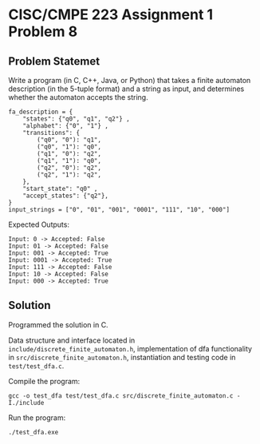 # CISC/CMPE 223 Assignment 1 Problem 8
## Problem Statemet
Write a program (in C, C++, Java, or Python) that takes a finite automaton description (in the 5-tuple format) and a string as input, and determines whether the automaton accepts the string.

```
fa_description = {
    "states": {"q0", "q1", "q2"} , 
    "alphabet": {"0", "1"} , 
    "transitions": {
        ("q0", "0"): "q1", 
        ("q0", "1"): "q0", 
        ("q1", "0"): "q2", 
        ("q1", "1"): "q0", 
        ("q2", "0"): "q2", 
        ("q2", "1"): "q2", 
    }, 
    "start_state": "q0" , 
    "accept_states": {"q2"}, 
}
input_strings = ["0", "01", "001", "0001", "111", "10", "000"]
```

Expected Outputs: 
```
Input: 0 -> Accepted: False
Input: 01 -> Accepted: False
Input: 001 -> Accepted: True
Input: 0001 -> Accepted: True
Input: 111 -> Accepted: False
Input: 10 -> Accepted: False
Input: 000 -> Accepted: True
```

## Solution
Programmed the solution in C.

Data structure and interface located in `include/discrete_finite_automaton.h`, implementation of dfa functionality in `src/discrete_finite_automaton.h`, instantiation and testing code in `test/test_dfa.c`.

Compile the program:
```
gcc -o test_dfa test/test_dfa.c src/discrete_finite_automaton.c -I./include
```

Run the program:
```
./test_dfa.exe
```
